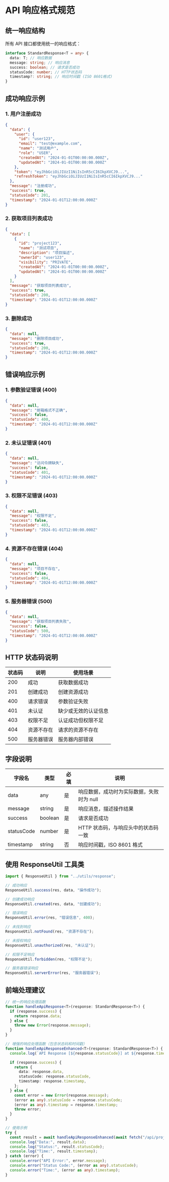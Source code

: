 # API 响应格式规范

## 统一响应结构

所有 API 接口都使用统一的响应格式：

```typescript
interface StandardResponse<T = any> {
  data: T; // 响应数据
  message: string; // 响应消息
  success: boolean; // 请求是否成功
  statusCode: number; // HTTP状态码
  timestamp?: string; // 响应时间戳 (ISO 8601格式)
}
```

## 成功响应示例

### 1. 用户注册成功

```json
{
  "data": {
    "user": {
      "id": "user123",
      "email": "test@example.com",
      "name": "测试用户",
      "role": "USER",
      "createdAt": "2024-01-01T00:00:00.000Z",
      "updatedAt": "2024-01-01T00:00:00.000Z"
    },
    "token": "eyJhbGciOiJIUzI1NiIsInR5cCI6IkpXVCJ9...",
    "refreshToken": "eyJhbGciOiJIUzI1NiIsInR5cCI6IkpXVCJ9..."
  },
  "message": "注册成功",
  "success": true,
  "statusCode": 201,
  "timestamp": "2024-01-01T12:00:00.000Z"
}
```

### 2. 获取项目列表成功

```json
{
  "data": [
    {
      "id": "project123",
      "name": "测试项目",
      "description": "项目描述",
      "ownerId": "user123",
      "visibility": "PRIVATE",
      "createdAt": "2024-01-01T00:00:00.000Z",
      "updatedAt": "2024-01-01T00:00:00.000Z"
    }
  ],
  "message": "获取项目列表成功",
  "success": true,
  "statusCode": 200,
  "timestamp": "2024-01-01T12:00:00.000Z"
}
```

### 3. 删除成功

```json
{
  "data": null,
  "message": "删除项目成功",
  "success": true,
  "statusCode": 200,
  "timestamp": "2024-01-01T12:00:00.000Z"
}
```

## 错误响应示例

### 1. 参数验证错误 (400)

```json
{
  "data": null,
  "message": "邮箱格式不正确",
  "success": false,
  "statusCode": 400,
  "timestamp": "2024-01-01T12:00:00.000Z"
}
```

### 2. 未认证错误 (401)

```json
{
  "data": null,
  "message": "访问令牌缺失",
  "success": false,
  "statusCode": 401,
  "timestamp": "2024-01-01T12:00:00.000Z"
}
```

### 3. 权限不足错误 (403)

```json
{
  "data": null,
  "message": "权限不足",
  "success": false,
  "statusCode": 403,
  "timestamp": "2024-01-01T12:00:00.000Z"
}
```

### 4. 资源不存在错误 (404)

```json
{
  "data": null,
  "message": "项目不存在",
  "success": false,
  "statusCode": 404,
  "timestamp": "2024-01-01T12:00:00.000Z"
}
```

### 5. 服务器错误 (500)

```json
{
  "data": null,
  "message": "获取项目列表失败",
  "success": false,
  "statusCode": 500,
  "timestamp": "2024-01-01T12:00:00.000Z"
}
```

## HTTP 状态码说明

| 状态码 | 说明       | 使用场景             |
| ------ | ---------- | -------------------- |
| 200    | 成功       | 获取数据成功         |
| 201    | 创建成功   | 创建资源成功         |
| 400    | 请求错误   | 参数验证失败         |
| 401    | 未认证     | 缺少或无效的认证信息 |
| 403    | 权限不足   | 认证成功但权限不足   |
| 404    | 资源不存在 | 请求的资源不存在     |
| 500    | 服务器错误 | 服务器内部错误       |

## 字段说明

| 字段名     | 类型    | 必填 | 说明                                      |
| ---------- | ------- | ---- | ----------------------------------------- |
| data       | any     | 是   | 响应数据，成功时为实际数据，失败时为 null |
| message    | string  | 是   | 响应消息，描述操作结果                    |
| success    | boolean | 是   | 请求是否成功                              |
| statusCode | number  | 是   | HTTP 状态码，与响应头中的状态码一致       |
| timestamp  | string  | 否   | 响应时间戳，ISO 8601 格式                 |

## 使用 ResponseUtil 工具类

```typescript
import { ResponseUtil } from "../utils/response";

// 成功响应
ResponseUtil.success(res, data, "操作成功");

// 创建成功响应
ResponseUtil.created(res, data, "创建成功");

// 错误响应
ResponseUtil.error(res, "错误信息", 400);

// 未找到响应
ResponseUtil.notFound(res, "资源不存在");

// 未授权响应
ResponseUtil.unauthorized(res, "未认证");

// 权限不足响应
ResponseUtil.forbidden(res, "权限不足");

// 服务器错误响应
ResponseUtil.serverError(res, "服务器错误");
```

## 前端处理建议

```typescript
// 统一的响应处理函数
function handleApiResponse<T>(response: StandardResponse<T>) {
  if (response.success) {
    return response.data;
  } else {
    throw new Error(response.message);
  }
}

// 增强的响应处理函数（包含状态码和时间戳）
function handleApiResponseEnhanced<T>(response: StandardResponse<T>) {
  console.log(`API Response [${response.statusCode}] at ${response.timestamp}`);

  if (response.success) {
    return {
      data: response.data,
      statusCode: response.statusCode,
      timestamp: response.timestamp,
    };
  } else {
    const error = new Error(response.message);
    (error as any).statusCode = response.statusCode;
    (error as any).timestamp = response.timestamp;
    throw error;
  }
}

// 使用示例
try {
  const result = await handleApiResponseEnhanced(await fetch("/api/projects"));
  console.log("Data:", result.data);
  console.log("Status:", result.statusCode);
  console.log("Time:", result.timestamp);
} catch (error) {
  console.error("API Error:", error.message);
  console.error("Status Code:", (error as any).statusCode);
  console.error("Time:", (error as any).timestamp);
}
```
